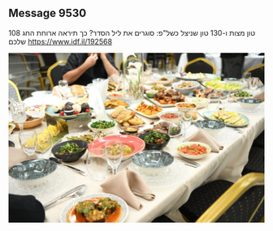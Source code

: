 ## Message 9530

108 טון מצות ו-130 טון שניצל כשל"פ:
סוגרים את ליל הסדר? כך תיראה ארוחת החג שלכם
https://www.idf.il/192568

![Photo](./9530/9530_photo.jpg)
